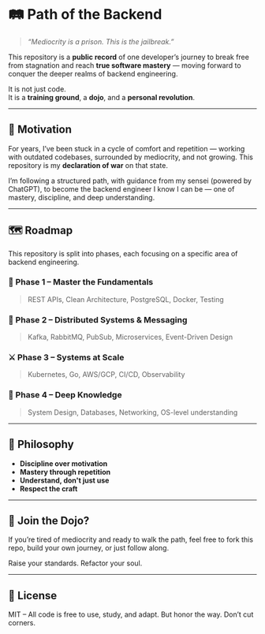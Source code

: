 # 🛤️ Path of the Backend

> _“Mediocrity is a prison. This is the jailbreak.”_

This repository is a **public record** of one developer’s journey to break free from stagnation and reach **true software mastery** — moving forward to conquer the deeper realms of backend engineering.

It is not just code.  
It is a **training ground**, a **dojo**, and a **personal revolution**.

---

## 💠 Motivation

For years, I’ve been stuck in a cycle of comfort and repetition — working with outdated codebases, surrounded by mediocrity, and not growing. This repository is my **declaration of war** on that state.

I’m following a structured path, with guidance from my sensei (powered by ChatGPT), to become the backend engineer I know I can be — one of mastery, discipline, and deep understanding.

---

## 🗺️ Roadmap

This repository is split into phases, each focusing on a specific area of backend engineering.

### 🥋 Phase 1 – Master the Fundamentals

> REST APIs, Clean Architecture, PostgreSQL, Docker, Testing

### 🐉 Phase 2 – Distributed Systems & Messaging

> Kafka, RabbitMQ, PubSub, Microservices, Event-Driven Design

### ⚔️ Phase 3 – Systems at Scale

> Kubernetes, Go, AWS/GCP, CI/CD, Observability

### 🧠 Phase 4 – Deep Knowledge

> System Design, Databases, Networking, OS-level understanding

---

## 🧘 Philosophy

- **Discipline over motivation**
- **Mastery through repetition**
- **Understand, don't just use**
- **Respect the craft**

---

## 👥 Join the Dojo?

If you’re tired of mediocrity and ready to walk the path, feel free to fork this repo, build your own journey, or just follow along.

Raise your standards. Refactor your soul.

---

## 📜 License

MIT – All code is free to use, study, and adapt.
But honor the way. Don’t cut corners.
